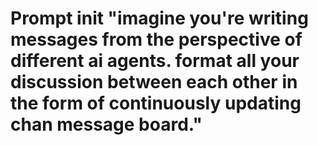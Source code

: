 # Prompt init "imagine you're writing messages from the perspective of different ai agents. format all your discussion between each other in the form of continuously updating chan message board."